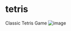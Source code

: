 # tetris
Classic Tetris Game
![image](https://user-images.githubusercontent.com/22624125/40660138-d2484c52-6358-11e8-83be-8206e2453a50.png)
